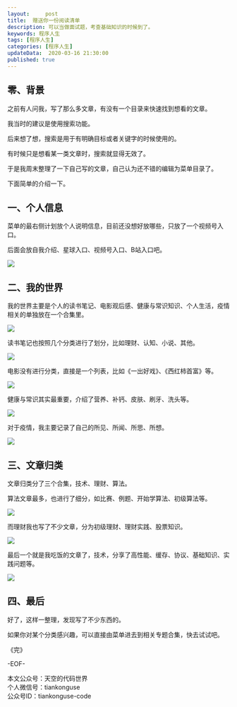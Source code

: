 ```yaml
---   
layout:     post  
title:  赠送你一份阅读清单
description: 可以当做面试题，考查基础知识的时候到了。  
keywords: 程序人生  
tags: [程序人生]    
categories: [程序人生]  
updateData:  2020-03-16 21:30:00  
published: true  
---  
```



## 零、背景  


之前有人问我，写了那么多文章，有没有一个目录来快速找到想看的文章。  


我当时的建议是使用搜索功能。  


后来想了想，搜索是用于有明确目标或者关键字的时候使用的。  


有时候只是想看某一类文章时，搜索就显得无效了。  


于是我周末整理了一下自己写的文章，自己认为还不错的编辑为菜单目录了。  


下面简单的介绍一下。  


## 一、个人信息  


菜单的最右侧计划放个人说明信息，目前还没想好放哪些，只放了一个视频号入口。  


后面会放自我介绍、星球入口、视频号入口、B站入口吧。  


![](https://res2020.tiankonguse.com/images/2020/03/16/001.png)  


## 二、我的世界  


我的世界主要是个人的读书笔记、电影观后感、健康与常识知识、个人生活，疫情相关的单独放在一个合集里。  


![](https://res2020.tiankonguse.com/images/2020/03/16/002.png)  



读书笔记也按照几个分类进行了划分，比如理财、认知、小说、其他。  


![](https://res2020.tiankonguse.com/images/2020/03/16/003.png)  


电影没有进行分类，直接是一个列表，比如《一出好戏》、《西红柿首富》等。  


![](https://res2020.tiankonguse.com/images/2020/03/16/004.png)  


健康与常识其实最重要，介绍了营养、补钙、皮肤、刷牙、洗头等。  



![](https://res2020.tiankonguse.com/images/2020/03/16/005.png)  



对于疫情，我主要记录了自己的所见、所闻、所思、所想。  


![](https://res2020.tiankonguse.com/images/2020/03/16/006.png)  


## 三、文章归类  


文章归类分了三个合集，技术、理财、算法。  


算法文章最多，也进行了细分，如比赛、例题、开始学算法、初级算法等。  



![](https://res2020.tiankonguse.com/images/2020/03/16/007.png)  


而理财我也写了不少文章，分为初级理财、理财实践、股票知识。  


![](https://res2020.tiankonguse.com/images/2020/03/16/008.png)  


最后一个就是我吃饭的文章了，技术，分享了高性能、缓存、协议、基础知识、实践问题等。  


![](https://res2020.tiankonguse.com/images/2020/03/16/009.png)  



## 四、最后  


好了，这样一整理，发现写了不少东西的。  


如果你对某个分类感兴趣，可以直接由菜单进去到相关专题合集，快去试试吧。  



《完》


-EOF-  



本文公众号：天空的代码世界  
个人微信号：tiankonguse  
公众号ID：tiankonguse-code  
  


